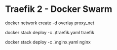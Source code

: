 # Traefik 2 - Docker Swarm

docker network create -d overlay proxy_net

docker stack deploy -c .\traefik.yaml traefik

docker stack deploy -c .\nginx.yaml nginx